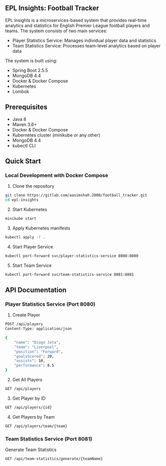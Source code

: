 ## EPL Insights: Football Tracker

EPL Insights is a microservices-based system that provides real-time analytics and statistics for English Premier League football players and teams. The system consists of two main services:
- Player Statistics Service: Manages individual player data and statistics
- Team Statistics Service: Processes team-level analytics based on player data

The system is built using:
- Spring Boot 2.5.5
- MongoDB 4.4
- Docker & Docker Compose
- Kubernetes
- Lombok

## Prerequisites
- Java 8
- Maven 3.6+
- Docker & Docker Compose
- Kubernetes cluster (minikube or any other)
- MongoDB 4.4
- kubectl CLI

## Quick Start

### Local Development with Docker Compose

1. Clone the repository
```bash
git clone https://gitlab.com/aasimshah.2000/football_tracker.git
cd epl-insights
```

2. Start Kubernetes
```bash
minikube start
```

3. Apply Kubernetes manifests

```bash
kubectl apply -f .
```

4. Start Player Service
```bash
kubectl port-forward svc/player-statistics-service 8080:8080
```

5. Start Team Service
```bash
kubectl port-forward svc/team-statistics-service 8081:8081
```

## API Documentation

### Player Statistics Service (Port 8080)
1. Create Player
```bash
POST /api/players
Content-Type: application/json

{
    "name": "Diogo Jota",
    "team": "Liverpool",
    "position": "Forward",
    "goalsScored": 20,
    "assists": 10,
    "performance": 8.5
}
```

2. Get All Players
```bash
GET /api/players
```

3. Get Player by ID
```bash
GET /api/players/{id}
```

4. Get Players by Team
```bash
GET /api/players/team/{team}
```

### Team Statistics Service (Port 8081)
Generate Team Statistics
```bash
GET /api/team-statistics/generate/{teamName}
```
